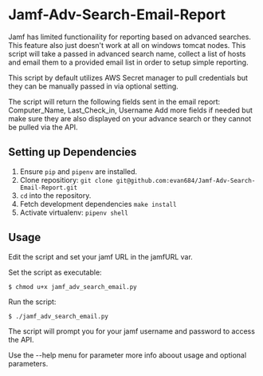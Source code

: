 # Jamf-Adv-Search-Email-Report
Jamf has limited functionaility for reporting based on advanced searches. This feature also just doesn't work at all on windows tomcat nodes. This script will take a passed in advanced search name, collect a list of hosts and email them to a provided email list in order to setup simple reporting.

This script by default utilizes AWS Secret manager to pull credentials but they can be manually passed in via optional setting.

The script will return the following fields sent in the email report:
Computer_Name, Last_Check_in, Username
Add more fields if needed but make sure they are also displayed on your advance search or they cannot be pulled via the API.


Setting up Dependencies
-------------------------

1. Ensure ``pip`` and ``pipenv`` are installed.
2. Clone repositiory: ``git clone git@github.com:evan684/Jamf-Adv-Search-Email-Report.git``
2. ``cd`` into the repository.
4. Fetch development dependencies ``make install``
5. Activate virtualenv: ``pipenv shell``

Usage
-----

Edit the script and set your jamf URL in the jamfURL var.

Set the script as executable:

    $ chmod u+x jamf_adv_search_email.py
  
Run the script:
 
    $ ./jamf_adv_search_email.py
  
The script will prompt you for your jamf username and password to access the API. 

Use the --help menu for parameter more info aboout usage and optional parameters.
